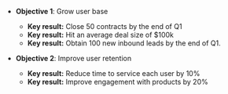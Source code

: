 
- **Objective 1**: Grow user base
    - **Key result:** Close 50 contracts by the end of Q1
    - **Key result:** Hit an average deal size of $100k
    - **Key result:** Obtain 100 new inbound leads by the end of Q1.

- **Objective 2**: Improve user retention
    - **Key result:** Reduce time to service each user by 10%
    - **Key result:** Improve engagement with products by 20%
